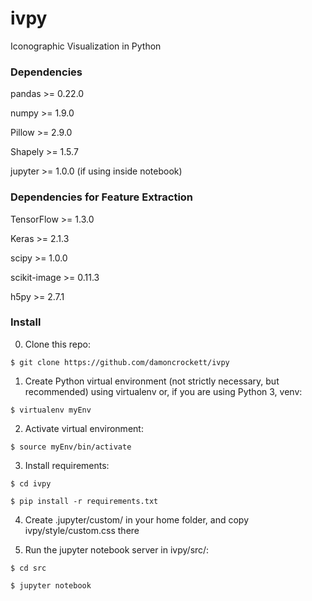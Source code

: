 # ivpy
Iconographic Visualization in Python

### Dependencies 

pandas >= 0.22.0

numpy >= 1.9.0

Pillow >= 2.9.0

Shapely >= 1.5.7

jupyter >= 1.0.0 (if using inside notebook)

### Dependencies for Feature Extraction

TensorFlow >= 1.3.0

Keras >= 2.1.3

scipy >= 1.0.0

scikit-image >= 0.11.3

h5py >= 2.7.1

### Install

0. Clone this repo:

`$ git clone https://github.com/damoncrockett/ivpy`

1. Create Python virtual environment (not strictly necessary, but recommended) using virtualenv or, if you are using Python 3, venv:

`$ virtualenv myEnv`

2. Activate virtual environment:

`$ source myEnv/bin/activate`

3. Install requirements:


`$ cd ivpy`

`$ pip install -r requirements.txt`

4. Create .jupyter/custom/ in your home folder, and copy ivpy/style/custom.css there

5. Run the jupyter notebook server in ivpy/src/:

`$ cd src`

`$ jupyter notebook`
